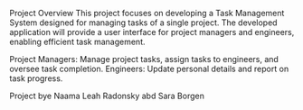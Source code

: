 Project Overview
This project focuses on developing a Task Management System designed for managing tasks of a single project. The developed application will provide a user interface for project managers and engineers, enabling efficient task management.

Project Managers: Manage project tasks, assign tasks to engineers, and oversee task completion.
Engineers: Update personal details and report on task progress.

Project bye Naama Leah Radonsky abd Sara Borgen
